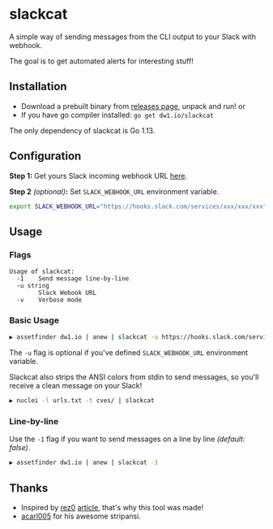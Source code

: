 # slackcat

A simple way of sending messages from the CLI output to your Slack with webhook.

The goal is to get automated alerts for interesting stuff!

## Installation

- Download a prebuilt binary from [releases page](https://github.com/dwisiswant0/slackcat/releases/latest), unpack and run! or
- If you have go compiler installed: `go get dw1.io/slackcat`

The only dependency of slackcat is Go 1.13.

## Configuration

**Step 1:** Get yours Slack incoming webhook URL [here](https://slack.com/intl/en-id/help/articles/115005265063-Incoming-webhooks-for-Slack).

**Step 2** _(optional)_**:** Set `SLACK_WEBHOOK_URL` environment variable.
```bash
export SLACK_WEBHOOK_URL="https://hooks.slack.com/services/xxx/xxx/xxx"
```

## Usage

### Flags

```
Usage of slackcat:
  -1    Send message line-by-line
  -u string
        Slack Webook URL
  -v    Verbose mode
```

### Basic Usage

```bash
▶ assetfinder dw1.io | anew | slackcat -u https://hooks.slack.com/services/xxx/xxx/xxx
```

The `-u` flag is optional if you've defined `SLACK_WEBHOOK_URL` environment variable.

Slackcat also strips the ANSI colors from stdin to send messages, so you'll receive a clean message on your Slack!

```bash
▶ nuclei -l urls.txt -t cves/ | slackcat
```

### Line-by-line

Use the `-1` flag if you want to send messages on a line by line _(default: false)_.

```bash
▶ assetfinder dw1.io | anew | slackcat -1
```

## Thanks

- Inspired by [rez0](https://twitter.com/rez0__) [article](https://rez0.blog/hacking/2020/02/07/bugbounty-alert-automation-tips.html), that's why this tool was made!
- [acarl005](https://github.com/acarl005) for his awesome stripansi.